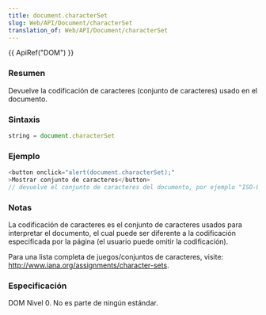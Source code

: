 ```yaml
---
title: document.characterSet
slug: Web/API/Document/characterSet
translation_of: Web/API/Document/characterSet
---
```

{{ ApiRef("DOM") }}

### Resumen

Devuelve la codificación de caracteres (conjunto de caracteres) usado en el documento.

### Sintaxis

```js
string = document.characterSet
```

### Ejemplo

```js
<button onclick="alert(document.characterSet);"
>Mostrar conjunto de caracteres</button>
// devuelve el conjunto de caracteres del documento, por ejemplo "ISO-8859-1 o UTF-8"
```

### Notas

La codificación de caracteres es el conjunto de caracteres usados para interpretar el documento, el cual puede ser diferente a la codificación especificada por la página (el usuario puede omitir la codificación).

Para una lista completa de juegos/conjuntos de caracteres, visite: <http://www.iana.org/assignments/character-sets>.

### Especificación

DOM Nivel 0. No es parte de ningún estándar.
